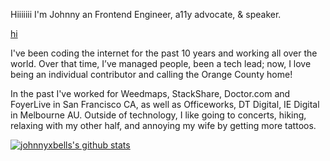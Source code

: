Hiiiiiii I'm Johnny an Frontend Engineer, a11y advocate, & speaker.

[hi](https://media.giphy.com/media/26uf5uCk2sU93znDW/giphy.gif)

I've been coding the internet for the past 10 years and working all over the world. Over that time, I’ve managed people, been a tech lead; now, I love being an individual contributor and calling the Orange County home!

In the past I've worked for Weedmaps, StackShare, Doctor.com and FoyerLive in San Francisco CA, as well as Officeworks, DT Digital, IE Digital in Melbourne AU.
Outside of technology, I like going to concerts, hiking, relaxing with my other half, and annoying my wife by getting more tattoos.

[![johnnyxbells's github stats](https://github-readme-stats.vercel.app/api?username=johnnyxbell&show_icons=true&title_color=fff&icon_color=79ff97&text_color=9f9f9f&bg_color=151515)](https://github.com/johnnyxbell/github-readme-stats)

